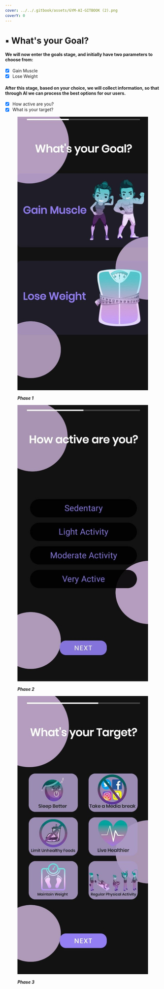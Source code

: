 ```yaml
---
cover: ../../.gitbook/assets/GYM-AI-GITBOOK (2).png
coverY: 0
---
```


# ▪ What's your Goal?

#### We will now enter the goals stage, and initially have two parameters to choose from:

* [x] Gain Muscle&#x20;
* [x] Lose Weight

#### After this stage, based on your choice, we will collect information, so that through AI we can process the best options for our users.

* [x] How active are you?&#x20;
* [x] What is your target?

<div>

<figure><img src="../../.gitbook/assets/goal -1.jpg" alt=""><figcaption><p><em><strong>Phase 1</strong></em></p></figcaption></figure>

 

<figure><img src="../../.gitbook/assets/goal 2.jpg" alt=""><figcaption><p><em><strong>Phase 2</strong></em></p></figcaption></figure>

 

<figure><img src="../../.gitbook/assets/goal 3.jpg" alt=""><figcaption><p><em><strong>Phase 3</strong></em></p></figcaption></figure>

</div>

